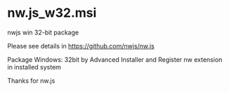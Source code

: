 # nw.js_w32.msi
nwjs win 32-bit package 

Please see details in
https://github.com/nwjs/nw.js

Package Windows: 32bit by Advanced Installer and 
Register nw extension in installed system

Thanks for nw.js
